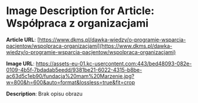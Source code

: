 # Image Description for Article: Współpraca z organizacjami
**Article URL**: [https://www.dkms.pl/dawka-wiedzy/o-programie-wsparcia-pacjentow/wspolpraca-organizacjami](https://www.dkms.pl/dawka-wiedzy/o-programie-wsparcia-pacjentow/wspolpraca-organizacjami)

**Image URL**: https://assets-eu-01.kc-usercontent.com:443/bed48093-082e-0109-4b5f-7bdadab5eedd/9381be21-6022-4315-b8be-ac63d5c1eb90/fundacja%20mam%20Marzenie.jpg?w=800&h=600&auto=format&lossless=true&fit=crop

**Description**: Brak opisu obrazu
